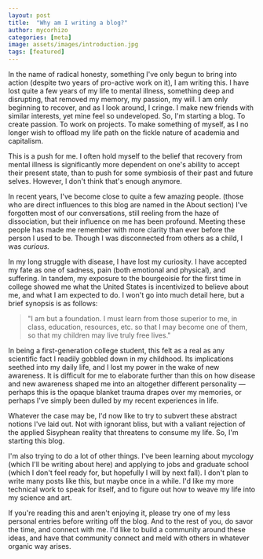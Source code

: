 ```yaml
---
layout: post
title:  "Why am I writing a blog?"
author: mycorhizo
categories: [meta]
image: assets/images/introduction.jpg
tags: [featured]
---
```


In the name of radical honesty, something I've only begun to bring into action (despite two years of pro-active work on it), I am writing this. I have lost quite a few years of my life to mental illness, something deep and disrupting, that removed my memory, my passion, my will. I am only beginning to recover, and as I look around, I cringe. I make new friends with similar interests, yet mine feel so undeveloped. So, I'm starting a blog. To create passion. To work on projects. To make something of myself, as I no longer wish to offload my life path on the fickle nature of academia and capitalism.

This is a push for me. I often hold myself to the belief that recovery from mental illness is significantly more dependent on one's ability to accept their present state, than to push for some symbiosis of their past and future selves. However, I don't think that's enough anymore.

In recent years, I've become close to quite a few amazing people. (those who are direct influences to this blog are named in the About section) I've forgotten most of our conversations, still reeling from the haze of dissociation, but their influence on me has been profound. Meeting these people has made me remember with more clarity than ever before the person I used to be. Though I was disconnected from others as a child, I was *curious.*

In my long struggle with disease, I have lost my curiosity. I have accepted my fate as one of sadness, pain (both emotional and physical), and suffering. In tandem, my exposure to the bourgeoisie for the first time in college showed me what the United States is incentivized to believe about me, and what I am expected to do. I won't go into much detail here, but a brief synopsis is as follows:

> "I am but a foundation. I must learn from those superior to me, in class, education, resources, etc. so that I may become one of them, so that my children may live truly free lives."

In being a first-generation college student, this felt as a real as any scientific fact I readily gobbled down in my childhood. Its implications seethed into my daily life, and I lost my power in the wake of new awareness. It is difficult for me to elaborate further than this on how disease and new awareness shaped me into an altogether different personality — perhaps this is the opaque blanket trauma drapes over my memories, or perhaps I've simply been dulled by my recent experiences in life.

Whatever the case may be, I'd now like to try to subvert these abstract notions I've laid out. Not with ignorant bliss, but with a valiant rejection of the applied Sisyphean reality that threatens to consume my life. So, I'm starting this blog.

I'm also trying to do a lot of other things. I've been learning about mycology (which I'll be writing about here) and applying to jobs and graduate school (which I don't feel ready for, but hopefully I will by next fall). I don't plan to write many posts like this, but maybe once in a while. I'd like my more technical work to speak for itself, and to figure out how to weave my life into my science and art.

If you're reading this and aren't enjoying it, please try one of my less personal entries before writing off the blog. And to the rest of you, do savor the time, and connect with me. I'd like to build a community around these ideas, and have that community connect and meld with others in whatever organic way arises.
